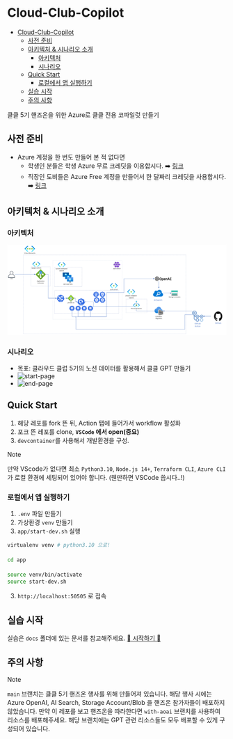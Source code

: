 # Cloud-Club-Copilot

- [Cloud-Club-Copilot](#cloud-club-copilot)
  - [사전 준비](#사전-준비)
  - [아키텍처 \& 시나리오 소개](#아키텍처--시나리오-소개)
    - [아키텍처](#아키텍처)
    - [시나리오](#시나리오)
  - [Quick Start](#quick-start)
    - [로컬에서 앱 실행하기](#로컬에서-앱-실행하기)
  - [실습 시작](#실습-시작)
  - [주의 사항](#주의-사항)

클클 5기 핸즈온을 위한 Azure로 클클 전용 코파일럿 만들기

## 사전 준비

- Azure 계정을 한 번도 만들어 본 적 없다면
  - 학생인 분들은 학생 Azure 무료 크레딧을 이용합시다.
  ➡️ [링크](https://azure.microsoft.com/ko-kr/free/students/) 
  - 직장인 도비들은 Azure Free 계정을 만들어서 한 달짜리 크레딧을 사용합시다. 
  ➡️ [링크](https://azure.microsoft.com/ko-kr/free/)

## 아키텍처 & 시나리오 소개

### 아키텍처

![Architecture](docs/images/archi-real.png)

### 시나리오

- 목표: 클라우드 클럽 5기의 노션 데이터를 활용해서 클클 GPT 만들기
- ![start-page](docs/images/Screenshot%202024-03-17%20at%201.52.27 PM.png)
- ![end-page](docs/images/Screenshot%202024-03-17%20at%201.51.21 PM.png)

## Quick Start

1. 해당 레포를 fork 뜬 뒤, Action 탭에 들어가서 workflow 활성화
2. 포크 뜬 레포를 clone, **`VSCode` 에서 open(중요)**
3. `devcontainer`를 사용해서 개발환경을 구성.

> [!note]
> 만약 VScode가 없다면 최소 `Python3.10`, `Node.js 14+`, `Terraform CLI`, `Azure CLI`가 로컬 환경에 세팅되어 있어야 합니다. (웬만하면 VSCode 씁시다..!)

### 로컬에서 앱 실행하기

1. `.env` 파일 만들기
2. 가상환경 `venv` 만들기
3. `app/start-dev.sh` 실행

  ```bash
  virtualenv venv # python3.10 으로!

  cd app

  source venv/bin/activate
  source start-dev.sh
  ```

3. `http://localhost:50505` 로 접속

## 실습 시작

실습은 `docs` 폴더에 있는 문서를 참고해주세요.
[🚀 시작하기 🚀](docs/00-get-ready.md)

## 주의 사항

> [!Note]
> `main` 브랜치는 클클 5기 핸즈온 행사를 위해 만들어져 있습니다. 해당 행사 시에는 Azure OpenAI, AI Search, Storage Account/Blob 을 핸즈온 참가자들이 배포하지 않았습니다. 만약 이 레포를 보고 핸즈온을 따라한다면 `with-aoai` 브랜치를 사용하여 리소스를 배포해주세요. 해당 브랜치에는 GPT 관련 리소스들도 모두 배포할 수 있게 구성되어 있습니다.

<!-- Security scan triggered at 2025-09-02 16:16:48 -->
